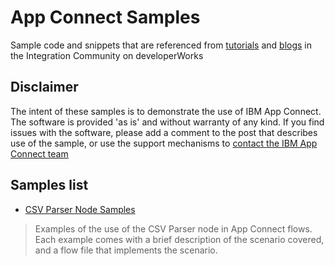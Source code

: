# App Connect Samples

Sample code and snippets that are referenced from [tutorials](https://developer.ibm.com/integration/docs/app-connect/tutorials-for-ibm-app-connect/) and [blogs](https://developer.ibm.com/integration/blog/tag/app_connect/) in the Integration Community on developerWorks

## Disclaimer
The intent of these samples is to demonstrate the use of IBM App Connect.  The software is provided 'as is' and without warranty of any kind.  If you find issues with the software, please add a comment to the post that describes use of the sample, or use the support mechanisms to [contact the IBM App Connect team](https://developer.ibm.com/integration/support-ibm-integration/#tabappconnect)

## Samples list

* [CSV Parser Node Samples](https://github.com/RobPhippen/app-connect-samples/tree/master/csv-samples)
> Examples of the use of the CSV Parser node in App Connect flows. Each example comes with a brief description of the scenario covered, and a flow file that implements the scenario.

